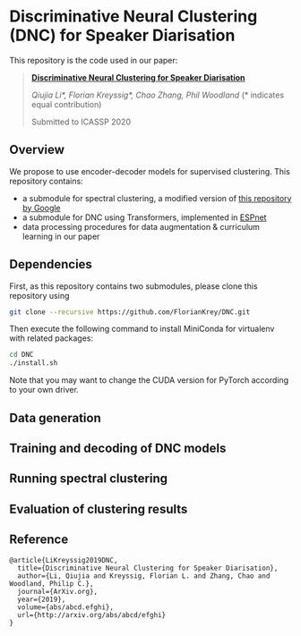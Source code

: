 # Discriminative Neural Clustering (DNC) for Speaker Diarisation

This repository is the code used in our paper:

>**[Discriminative Neural Clustering for Speaker Diarisation](https://arxiv.org/abs/abcd.efghi)**
>
>*Qiujia Li\*, Florian Kreyssig\*, Chao Zhang, Phil Woodland* (\* indicates equal contribution)
>
>Submitted to ICASSP 2020

## Overview
We propose to use encoder-decoder models for supervised clustering. This repository contains:
* a submodule for spectral clustering, a modified version of [this repository by Google](https://github.com/wq2012/SpectralCluster)
* a submodule for DNC using Transformers, implemented in [ESPnet](https://github.com/espnet/espnet)
* data processing procedures for data augmentation & curriculum learning in our paper

## Dependencies
First, as this repository contains two submodules, please clone this repository using
```bash
git clone --recursive https://github.com/FlorianKrey/DNC.git
```
Then execute the following command to install MiniConda for virtualenv with related packages:
```bash
cd DNC
./install.sh
```
Note that you may want to change the CUDA version for PyTorch according to your own driver.

## Data generation

## Training and decoding of DNC models

## Running spectral clustering

## Evaluation of clustering results

## Reference
```plaintext
@article{LiKreyssig2019DNC,
  title={Discriminative Neural Clustering for Speaker Diarisation},
  author={Li, Qiujia and Kreyssig, Florian L. and Zhang, Chao and Woodland, Philip C.},
  journal={ArXiv.org},
  year={2019},
  volume={abs/abcd.efghi},
  url={http://arxiv.org/abs/abcd/efghi}
}
```
